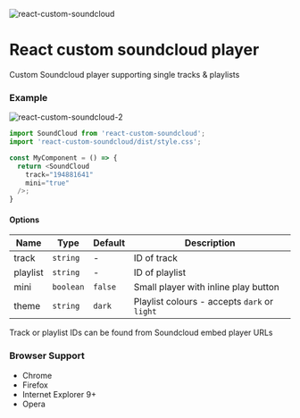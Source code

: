 ![react-custom-soundcloud](http://matswainson.com/wp-content/uploads/2020/01/react-custom-soundcloud.png)

# React custom soundcloud player

Custom Soundcloud player supporting single tracks & playlists

### Example

![react-custom-soundcloud-2](http://matswainson.com/wp-content/uploads/2020/01/react-custom-soundcloud-2.png)

```js
import SoundCloud from 'react-custom-soundcloud';
import 'react-custom-soundcloud/dist/style.css';

const MyComponent = () => {
  return <SoundCloud
    track="194881641"
    mini="true"
  />;
}
```

#### Options

| Name | Type | Default | Description |
|-----------|-----------|-------------|-------------|
| track | `string` | - | ID of track |
| playlist | `string` | - | ID of playlist |
| mini | `boolean` | `false` | Small player with inline play button |
| theme | `string` | `dark` | Playlist colours - accepts `dark` or `light` |

Track or playlist IDs can be found from Soundcloud embed player URLs

### Browser Support

* Chrome
* Firefox
* Internet Explorer 9+
* Opera